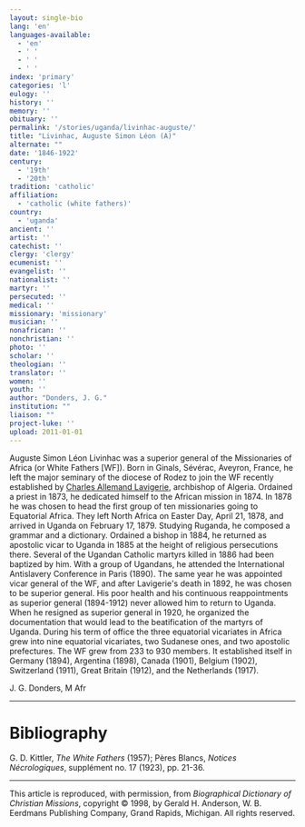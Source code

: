 ```yaml
---
layout: single-bio
lang: 'en'
languages-available:
  - 'en'
  - ' '
  - ' '
  - ' '
index: 'primary'
categories: 'l'
eulogy: ''
history: ''
memory: ''
obituary: ''
permalink: '/stories/uganda/livinhac-auguste/'
title: "Livinhac, Auguste Simon Léon (A)"
alternate: ""
date: '1846-1922'
century:
  - '19th'
  - '20th'
tradition: 'catholic'
affiliation:
  - 'catholic (white fathers)'
country:
  - 'uganda'
ancient: ''
artist: ''
catechist: ''
clergy: 'clergy'
ecumenist: ''
evangelist: ''
nationalist: ''
martyr: ''
persecuted: ''
medical: ''
missionary: 'missionary'
musician: ''
nonafrican: ''
nonchristian: ''
photo: ''
scholar: ''
theologian: ''
translator: ''
women: ''
youth: ''
author: "Donders, J. G."
institution: ""
liaison: ""
project-luke: ''
upload: 2011-01-01
---
```




Auguste Simon Léon Livinhac was a superior general of the
Missionaries of Africa (or White Fathers [WF]). Born in Ginals,
Sévérac, Aveyron, France, he left the major seminary of the
diocese of Rodez to join the WF recently established by [Charles
Allemand Lavigerie]({{site.url}}/stories/algeria/lavigerie-charles2/), archbishop of Algeria. Ordained a
priest in 1873, he dedicated himself to the African mission
in 1874. In 1878 he was chosen to head the first group of
ten missionaries going to Equatorial Africa. They left North
Africa on Easter Day, April 21, 1878, and arrived in Uganda
on February 17, 1879. Studying Ruganda, he composed a grammar
and a dictionary. Ordained a bishop in 1884, he returned as
apostolic vicar to Uganda in 1885 at the height of religious
persecutions there. Several of the Ugandan Catholic martyrs
killed in 1886 had been baptized by him. With a group of Ugandans,
he attended the International Antislavery Conference in Paris
(1890). The same year he was appointed vicar general of the
WF, and after Lavigerie's death in 1892, he was chosen to
be superior general. His poor health and his continuous reappointments
as superior general (1894-1912) never allowed him to return
to Uganda. When he resigned as superior general in 1920, he
organized the documentation that would lead to the beatification
of the martyrs of Uganda. During his term of office the three
equatorial vicariates in Africa grew into nine equatorial
vicariates, two Sudanese ones, and two apostolic prefectures.
The WF grew from 233 to 930 members. It established itself
in Germany (1894), Argentina (1898), Canada (1901), Belgium
(1902), Switzerland (1911), Great Britain (1912), and the
Netherlands (1917).

J. G. Donders, M Afr

---

# Bibliography

G. D. Kittler, *The White Fathers* (1957); Pères Blancs, *Notices Nécrologiques*, supplément no. 17 (1923), pp. 21-36.

---

This article is reproduced, with permission, from *Biographical Dictionary of Christian Missions*, copyright © 1998, by Gerald H. Anderson, W. B. Eerdmans Publishing Company, Grand Rapids, Michigan. All rights reserved.
